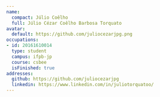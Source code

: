 ```yaml
---
name:
  compact: Júlio Coêlho
  full: Júlio Cézar Coêlho Barbosa Torquato
avatar:
  default: https://github.com/juliocezarjpg.png
occupations:
- id: 20161610014
  type: student
  campus: ifpb-jp
  course: csbee
  isFinished: true
addresses:
  github: https://github.com/juliocezarjpg
  linkedin: https://www.linkedin.com/in/juliotorquatoo/
---
```

